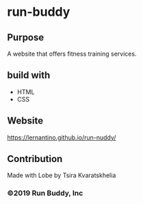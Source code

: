 # run-buddy
## Purpose
A website that offers fitness training services.

## build with
* HTML
* CSS

## Website
https://lernantino.github.io/run-nuddy/

## Contribution
Made with Lobe by Tsira Kvaratskhelia

### ©️2019 Run Buddy, Inc 
